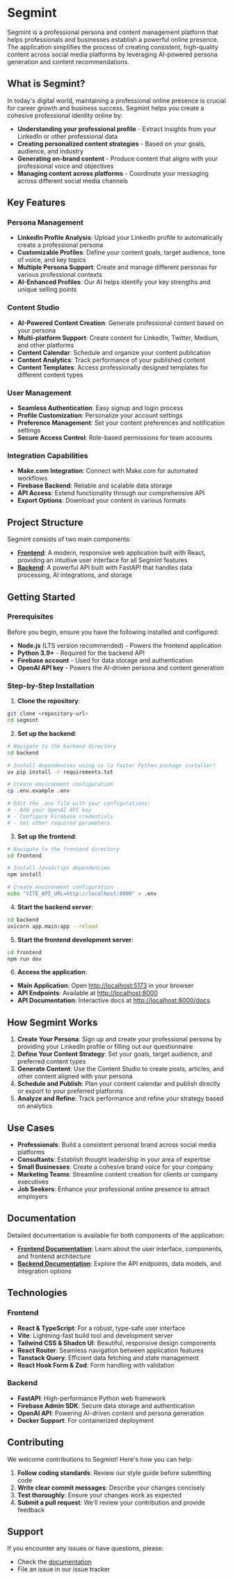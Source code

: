 # Segmint

Segmint is a professional persona and content management platform that helps professionals and businesses establish a powerful online presence. The application simplifies the process of creating consistent, high-quality content across social media platforms by leveraging AI-powered persona generation and content recommendations.

## What is Segmint?

In today's digital world, maintaining a professional online presence is crucial for career growth and business success. Segmint helps you create a cohesive professional identity online by:

- **Understanding your professional profile** - Extract insights from your LinkedIn or other professional data
- **Creating personalized content strategies** - Based on your goals, audience, and industry
- **Generating on-brand content** - Produce content that aligns with your professional voice and objectives
- **Managing content across platforms** - Coordinate your messaging across different social media channels

## Key Features

### Persona Management

- **LinkedIn Profile Analysis**: Upload your LinkedIn profile to automatically create a professional persona
- **Customizable Profiles**: Define your content goals, target audience, tone of voice, and key topics
- **Multiple Persona Support**: Create and manage different personas for various professional contexts
- **AI-Enhanced Profiles**: Our AI helps identify your key strengths and unique selling points

### Content Studio

- **AI-Powered Content Creation**: Generate professional content based on your persona
- **Multi-platform Support**: Create content for LinkedIn, Twitter, Medium, and other platforms
- **Content Calendar**: Schedule and organize your content publication
- **Content Analytics**: Track performance of your published content
- **Content Templates**: Access professionally designed templates for different content types

### User Management

- **Seamless Authentication**: Easy signup and login process
- **Profile Customization**: Personalize your account settings
- **Preference Management**: Set your content preferences and notification settings
- **Secure Access Control**: Role-based permissions for team accounts

### Integration Capabilities

- **Make.com Integration**: Connect with Make.com for automated workflows
- **Firebase Backend**: Reliable and scalable data storage
- **API Access**: Extend functionality through our comprehensive API
- **Export Options**: Download your content in various formats

## Project Structure

Segmint consists of two main components:

- [**Frontend**](./frontend/README.md): A modern, responsive web application built with React, providing an intuitive user interface for all Segmint features
- [**Backend**](./backend/README.md): A powerful API built with FastAPI that handles data processing, AI integrations, and storage

## Getting Started

### Prerequisites

Before you begin, ensure you have the following installed and configured:

- **Node.js** (LTS version recommended) - Powers the frontend application
- **Python 3.9+** - Required for the backend API
- **Firebase account** - Used for data storage and authentication
- **OpenAI API key** - Powers the AI-driven persona and content generation

### Step-by-Step Installation

1. **Clone the repository**:

```bash
git clone <repository-url>
cd segmint
```

2. **Set up the backend**:

```bash
# Navigate to the backend directory
cd backend

# Install dependencies using uv (a faster Python package installer)
uv pip install -r requirements.txt

# Create environment configuration
cp .env.example .env

# Edit the .env file with your configurations:
# - Add your OpenAI API key
# - Configure Firebase credentials
# - Set other required parameters
```

3. **Set up the frontend**:

```bash
# Navigate to the frontend directory
cd frontend

# Install JavaScript dependencies
npm install

# Create environment configuration
echo "VITE_API_URL=http://localhost:8000" > .env
```

4. **Start the backend server**:

```bash
cd backend
uvicorn app.main:app --reload
```

5. **Start the frontend development server**:

```bash
cd frontend
npm run dev
```

6. **Access the application**:

- **Main Application**: Open [http://localhost:5173](http://localhost:5173) in your browser
- **API Endpoints**: Available at [http://localhost:8000](http://localhost:8000)
- **API Documentation**: Interactive docs at [http://localhost:8000/docs](http://localhost:8000/docs)

## How Segmint Works

1. **Create Your Persona**: Sign up and create your professional persona by providing your LinkedIn profile or filling out our questionnaire
2. **Define Your Content Strategy**: Set your goals, target audience, and preferred content types
3. **Generate Content**: Use the Content Studio to create posts, articles, and other content aligned with your persona
4. **Schedule and Publish**: Plan your content calendar and publish directly or export to your preferred platforms
5. **Analyze and Refine**: Track performance and refine your strategy based on analytics

## Use Cases

- **Professionals**: Build a consistent personal brand across social media platforms
- **Consultants**: Establish thought leadership in your area of expertise
- **Small Businesses**: Create a cohesive brand voice for your company
- **Marketing Teams**: Streamline content creation for clients or company executives
- **Job Seekers**: Enhance your professional online presence to attract employers

## Documentation

Detailed documentation is available for both components of the application:

- [**Frontend Documentation**](./frontend/README.md): Learn about the user interface, components, and frontend architecture
- [**Backend Documentation**](./backend/README.md): Explore the API endpoints, data models, and integration options

## Technologies

### Frontend

- **React & TypeScript**: For a robust, type-safe user interface
- **Vite**: Lightning-fast build tool and development server
- **Tailwind CSS & Shadcn UI**: Beautiful, responsive design components
- **React Router**: Seamless navigation between application features
- **Tanstack Query**: Efficient data fetching and state management
- **React Hook Form & Zod**: Form handling with validation

### Backend

- **FastAPI**: High-performance Python web framework
- **Firebase Admin SDK**: Secure data storage and authentication
- **OpenAI API**: Powering AI-driven content and persona generation
- **Docker Support**: For containerized deployment

## Contributing

We welcome contributions to Segmint! Here's how you can help:

1. **Follow coding standards**: Review our style guide before submitting code
2. **Write clear commit messages**: Describe your changes concisely
3. **Test thoroughly**: Ensure your changes work as expected
4. **Submit a pull request**: We'll review your contribution and provide feedback

## Support

If you encounter any issues or have questions, please:

- Check the [documentation](./backend/README.md)
- File an issue in our issue tracker
